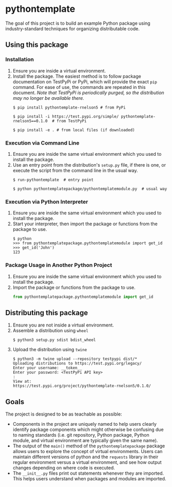 # pythontemplate
The goal of this project is to build an example Python package using industry-standard techniques for organizing distributable code. 

## Using this package
### Installation
1. Ensure you are inside a virtual environment.
2. Install the package. The easiest method is to follow package documentation on TestPyPi or PyPi, which will provide the exact `pip` command. For ease of use, the commands are repeated in this document. *Note that TestPyPi is periodically purged, so the distribution may no longer be available there.*
    ```shell script
    $ pip install pythontemplate-rnelson5 # from PyPi 
    ```
    ```shell script
    $ pip install -i https://test.pypi.org/simple/ pythontemplate-rnelson5==0.1.0  # from TestPyPi
    ```
    ```shell script
    $ pip install -e . # from local files (if downloaded)
    ```

### Execution via Command Line
1. Ensure you are inside the same virtual environment which you used to install the package.
2. Use an entry point from the distribution's `setup.py` file, if there is one, or execute the script from the command line in the usual way.
    ```shell script
    $ run-pythontemplate  # entry point
    ```
    ```shell script
    $ python pythontemplatepackage/pythontemplatemodule.py  # usual way
    ```

### Execution via Python Interpreter
1. Ensure you are inside the same virtual environment which you used to install the package.
2. Start your interpreter, then import the package or functions from the package to use.
    ```shell script
    $ python
    >>> from pythontemplatepackage.pythontemplatemodule import get_id
    >>> get_id('John')
    123
    ```

### Package Usage in Another Python Project
1. Ensure you are inside the same virtual environment which you used to install the package.
2. Import the package or functions from the package to use.
    ```python
    from pythontemplatepackage.pythontemplatemodule import get_id
    ```




## Distributing this package
1. Ensure you are not inside a virtual environment.
2. Assemble a distribution using `wheel`
    ```shell script
    $ python3 setup.py sdist bdist_wheel
    ```
3. Upload the distribution using `twine`
    ```shell script
    $ python3 -m twine upload --repository testpypi dist/*
    Uploading distributions to https://test.pypi.org/legacy/
    Enter your username: __token__
    Enter your password: <TestPyPi API key>
    :
    View at:
    https://test.pypi.org/project/pythontemplate-rnelson5/0.1.0/
    ```

## Goals
The project is designed to be as teachable as possible:
- Components in the project are uniquely named to help users clearly identify package components which might otherwise be confusing due to naming standards (i.e. git repository, Python package, Python module, and virtual environment are typically given the same name).
- The output of the `main()` method of the `pythontemplatepackage` package allows users to explore the concept of virtual environments. Users can maintain different versions of python and the `requests` library in their regular environment versus a virtual environment, and see how output changes depending on where code is executed.
- The `__init__.py` files print out statements whenever they are imported. This helps users understand when packages and modules are imported. 
